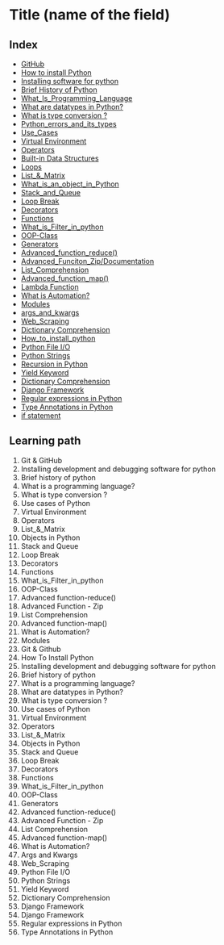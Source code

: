 <!--
1. Every major folder, for example, Frontend Web Development, Backend Web Development, Data Structures and Algorithm, etc, will have an index page.
2. Every index page should have a title, index with a link to all the language/topic folders, and a Learning path.
3. The learning path should act as a roadmap to the learners. The learners should not be clueless after coming to the repository.
    -->

# Title (name of the field)

## Index

- [GitHub](./Git_And_GitHub)
- [How to install Python](./How_To_Install_Python)
- [Installing software for python](./Installing_Software)
- [Brief History of Python](./History_Of_Python)
- [What_Is_Programming_Language](./What_Is_Programming_Language)
- [What are datatypes in Python?](./Datatypes)
- [What is type conversion ?](./Type_Conversion)
- [Python_errors_and_its_types](Python_erros_and_its_types)
- [Use_Cases](./Use_Cases)
- [Virtual Environment](./Virtual_Environment)
- [Operators](./Operators)
- [Built-in Data Structures](./Built-in_Data_Structures)
- [Loops](./Loops)
- [List\_&_Matrix](./List_&_Matrix)
- [What_is_an_object_in_Python](./What_is_an_object_in_Python)
- [Stack_and_Queue](./Stack_and_Queue)
- [Loop Break](./Loops_Break)
- [Decorators](./Decorators)
- [Functions](./Functions)
- [What_is_Filter_in_python](./What_is_Filter_in_python)
- [OOP-Class](./OOP-Class)
- [Generators](./Generators)
- [Advanced_function_reduce()](<./Advanced_function_reduce()>)
- [Advanced_Funciton_Zip/Documentation](./Advanced_Funciton_Zip/Documentation)
- [List_Comprehension](./List_Comprehension)
- [Advanced_function_map()](./Advanced_function_map())
- [Lambda Function](<./Lambda Function>)
- [What is Automation?](./What_is_Automation)
- [Modules](./Modules)
- [args_and_kwargs](./args_&_kwargs)
- [Web_Scraping](./Web_Scraping)
- [Dictionary Comprehension](./Dictionary_Comprehension)
- [How_to_install_python](./How_to_install_python)
- [Python File I/O](./Python_File_IO)
- [Python Strings](./Python_Strings)
- [Recursion in Python](./Recursion_in_Python)
- [Yield Keyword](./Yield_Keyword)
- [Dictionary Comprehension](./Dictionary_Comprehension)
- [Django Framework](./Django_Framework)
- [Regular expressions in Python](./Regex)
- [Type Annotations in Python](./Type_Annotations)
- [if statement](./if_statement)


## Learning path

1. Git & GitHub
2. Installing development and debugging software for python
3. Brief history of python
4. What is a programming language?
5. What is type conversion ?
6. Use cases of Python
7. Virtual Environment
8. Operators
9. List\_&_Matrix
10. Objects in Python
11. Stack and Queue
12. Loop Break
13. Decorators
14. Functions
14. What_is_Filter_in_python
15. OOP-Class
16. Advanced function-reduce()
17. Advanced Function - Zip
18. List Comprehension
19. Advanced function-map()
20. What is Automation?
21. Modules
1. Git & Github
2. How To Install Python
3. Installing development and debugging software for python
4. Brief history of python
5. What is a programming language?
6. What are datatypes in Python?
7. What is type conversion ?
8. Use cases of Python
9. Virtual Environment
10. Operators
11. List\_&_Matrix
12. Objects in Python
13. Stack and Queue
14. Loop Break
15. Decorators
16. Functions
17. What_is_Filter_in_python
18. OOP-Class
19. Generators
20. Advanced function-reduce()
21. Advanced Function - Zip
22. List Comprehension
23. Advanced function-map()
24. What is Automation?
25. Args and Kwargs
26. Web_Scraping
27. Python File I/O
28. Python Strings
29. Yield Keyword
30. Dictionary Comprehension
31. Django Framework
32. Django Framework
33. Regular expressions in Python
34. Type Annotations in Python

